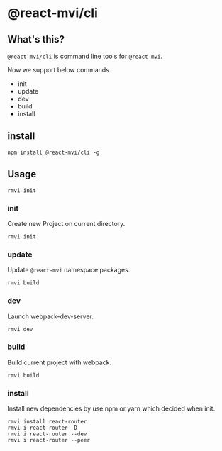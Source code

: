 # @react-mvi/cli

## What's this?

`@react-mvi/cli` is command line tools for `@react-mvi`.

Now we support below commands.

- init
- update
- dev
- build
- install


## install

```
npm install @react-mvi/cli -g
```

## Usage

```
rmvi init
```


### init

Create new Project on current directory.

```
rmvi init
```


### update

Update `@react-mvi` namespace packages.

```
rmvi build
```


### dev

Launch webpack-dev-server.

```
rmvi dev
```


### build

Build current project with webpack.

```
rmvi build
```

### install

Install new dependencies by use npm or yarn which decided when init.

```
rmvi install react-router
rmvi i react-router -D
rmvi i react-router --dev
rmvi i react-router --peer
```
